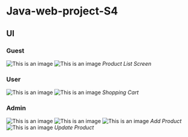 # Java-web-project-S4
## UI
### Guest
![This is an image](https://scontent.fsgn2-3.fna.fbcdn.net/v/t1.15752-9/272872440_4526957844072244_9091396736288994397_n.jpg?_nc_cat=106&ccb=1-5&_nc_sid=ae9488&_nc_ohc=_7lVr8SuI6YAX-Fu7Cw&_nc_ht=scontent.fsgn2-3.fna&oh=03_AVIByVl2RzYMVPlxRNSF5TyGhGMwHXuSk5AHfhumOdZw4g&oe=62233EB8)
![This is an image](https://scontent.fsgn2-5.fna.fbcdn.net/v/t1.15752-9/272695124_1127443318107176_619463155954635510_n.jpg?_nc_cat=104&ccb=1-5&_nc_sid=ae9488&_nc_ohc=d5jtFsYl9P4AX_G_naK&_nc_oc=AQmB-xwX4SOPzmLN-Z61esnkmiaP8c0u-0pN_Aafr_uTFlv_ZoGI3DxGeZeDwP9v6p0&_nc_ht=scontent.fsgn2-5.fna&oh=03_AVL8n5jWfynA7wbOQNFmqazXkOrUZF9WDBi47Ck-MMowww&oe=622386FB)
      *Product List Screen*
      
### User
![This is an image](https://scontent.fsgn2-4.fna.fbcdn.net/v/t1.15752-9/273074796_4945869402137334_8748488347102198817_n.jpg?_nc_cat=109&ccb=1-5&_nc_sid=ae9488&_nc_ohc=-rY-af4YKOYAX-OTpZv&_nc_ht=scontent.fsgn2-4.fna&oh=03_AVIy4KRxX08eakw8F2G9Ms1md2932ThEuaO6bM7hNOh__A&oe=6223400F)
![This is an image](https://scontent.fsgn2-1.fna.fbcdn.net/v/t1.15752-9/272919489_971217320184487_5000337896312776342_n.jpg?_nc_cat=111&ccb=1-5&_nc_sid=ae9488&_nc_ohc=60gQRKiw8cYAX-A7ug8&tn=bVoafena3DAZtJ9s&_nc_ht=scontent.fsgn2-1.fna&oh=03_AVIDqgfn3tkRY_T-0Z2CjDi3HJ9DcLhlqw1Ook07rVI-sA&oe=6222D2FF)
      *Shopping Cart*
      
### Admin
![This is an image](https://scontent.fsgn2-1.fna.fbcdn.net/v/t1.15752-9/272200866_628506931591579_7697791183798340932_n.jpg?_nc_cat=105&ccb=1-5&_nc_sid=ae9488&_nc_ohc=qQ4QJEDgscoAX9coBr_&_nc_ht=scontent.fsgn2-1.fna&oh=03_AVL3LeWqb8kspSqCkBRZyb6f_Ull_XYDgBCeyIpw8dhUJg&oe=6223F4DE)
![This is an image](https://scontent.fsgn2-3.fna.fbcdn.net/v/t1.15752-9/272618084_255680323256795_295503345257740958_n.jpg?_nc_cat=106&ccb=1-5&_nc_sid=ae9488&_nc_ohc=CbJoteA3CmgAX8VEjdT&_nc_ht=scontent.fsgn2-3.fna&oh=03_AVLpxD8RtzFqE4cn9ototH_rZiidVnCZlEiJn3MwAYCCmg&oe=6223053C)
![This is an image](https://scontent.fsgn2-4.fna.fbcdn.net/v/t1.15752-9/272143474_470237407842219_8158047064107592813_n.jpg?_nc_cat=101&ccb=1-5&_nc_sid=ae9488&_nc_ohc=xIOc0PwBgp4AX_dAHWG&tn=bVoafena3DAZtJ9s&_nc_ht=scontent.fsgn2-4.fna&oh=03_AVJ7geqzc9jNkvOgVBsFOTiSmNVOiL6kiP-ccp5shpqoKw&oe=62212144)
      *Add Product*   
![This is an image](https://scontent.fsgn2-2.fna.fbcdn.net/v/t1.15752-9/247894374_491977332311851_4033081441414523677_n.jpg?_nc_cat=103&ccb=1-5&_nc_sid=ae9488&_nc_ohc=aCxpZgYRP9gAX-HkGdB&_nc_ht=scontent.fsgn2-2.fna&oh=03_AVIfuEfDoA4Q184QR8T8i3auc-CPWRz2ah_HIchke0_FXg&oe=62226522)
      *Update Product*
